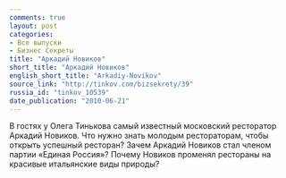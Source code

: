 ```yaml
---
comments: true
layout: post
categories:
- Все выпуски
- Бизнес Секреты
title: "Аркадий Новиков"
short_title: "Аркадий Новиков"
english_short_title: "Arkadiy-Novikov"
source_link: "http://tinkov.com/bizsekrety/39"
russia_id: "tinkov_10539"
date_publication: "2010-06-21"
---
```

В гостях у Олега Тинькова самый известный московский ресторатор Аркадий Новиков. Что нужно знать молодым рестораторам, чтобы открыть успешный ресторан? Зачем Аркадий Новиков стал членом партии «Единая Россия»? Почему Новиков променял рестораны на красивые итальянские виды природы?
